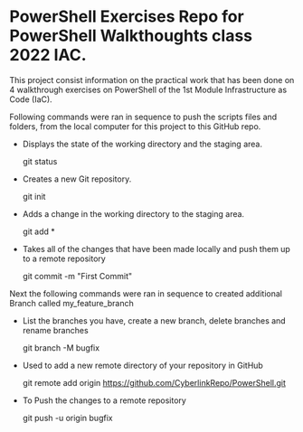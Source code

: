 # PowerShell Exercises Repo for PowerShell Walkthoughts class 2022 IAC.

This project consist information on the practical work that has been done on 4 walkthrough exercises on PowerShell of the 1st Module Infrastructure as Code (IaC).

Following commands were ran in sequence to push the scripts files and folders, from the local computer for this project to this GitHub repo.

* Displays the state of the working directory and the staging area.

   git status

* Creates a new Git repository.

   git init 

* Adds a change in the working directory to the staging area.

   git add * 

* Takes all of the changes that have been made locally and push them up to a remote repository

   git commit -m "First Commit"

Next the following commands were ran in sequence to created additional Branch called my_feature_branch

* List the branches you have, create a new branch, delete branches and rename branches

   git branch -M bugfix

* Used to add a new remote directory of your repository in GitHub

   git remote add origin https://github.com/CyberlinkRepo/PowerShell.git 

* To Push the changes to a remote repository

   git push -u origin bugfix
